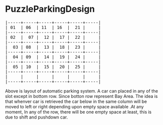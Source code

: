 # PuzzleParkingDesign
<pre>
|-----+-----+-----+-----+-----+-----|
| 01  | 06  | 11  | 16  |  21 |     |
|-----+-----+-----+-----+-----+-----|
| 02  |  07 |  12 |  17 |  22 |     |
|-----+-----+-----+-----+-----+-----|
|  03 | 08  |  13 |  18 |  23 |     |
|-----+-----+-----+-----+-----+-----|
|  04 | 09  |  14 |  19 |  24 |     |
|-----+-----+-----+-----+-----+-----|
|  05 | 10  |  15 |  20 |  25 |     |
|-----+-----+-----+-----+-----+-----|
|     |     |     |     |     |     |
|-----+-----+-----+-----+-----+-----|
</pre>
Above is layout of automatic parking system. A car can placed in any of the slot except in bottom row. Since botton row represent Bay Area.
The idea is that whenver car is retrieved the car below in the same column will be moved to left or right depending upon empty space available
.At any moment, In any of the row, there will be one empty space at least, this is due to shift and pushdown car.
